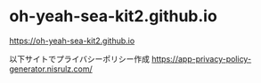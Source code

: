 # oh-yeah-sea-kit2.github.io

https://oh-yeah-sea-kit2.github.io

以下サイトでプライバシーポリシー作成
https://app-privacy-policy-generator.nisrulz.com/
